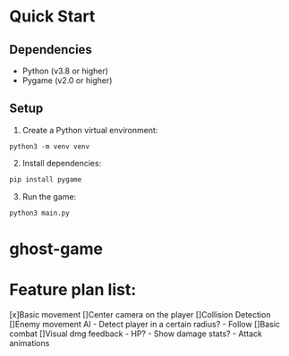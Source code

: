 # Quick Start

## Dependencies
- Python (v3.8 or higher)
- Pygame (v2.0 or higher)

## Setup

1. Create a Python virtual environment:
```
python3 -m venv venv
```

2. Install dependencies:
```bash
pip install pygame
```

3. Run the game:
```bash
python3 main.py
```
# ghost-game

# Feature plan list:

[x]Basic movement
[]Center camera on the player
[]Collision Detection
[]Enemy movement AI
    - Detect player in a certain radius?
    - Follow
[]Basic combat
[]Visual dmg feedback
    - HP?
    - Show damage stats?
    - Attack animations
